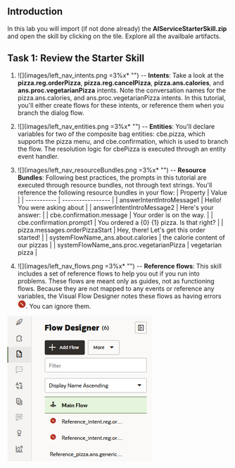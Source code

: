 ## Introduction

In this lab you will import (if not done already) the **AIServiceStarterSkill.zip** and open the skill by clicking on the tile. Explore all the availbale artifacts.

## Task 1: Review the Starter Skill

1. ![](images/left_nav_intents.png =3%x*  "") -- **Intents**: Take a look at the **pizza.reg.orderPizza**, **pizza.reg.cancelPizza**, **pizza.ans.calories**, and **ans.proc.vegetarianPizza** intents. Note the conversation names for the pizza.ans.calories, and ans.proc.vegetarianPizza intents. In this tutorial, you'll either create flows for these intents, or reference them when you branch the dialog flow.
	
2. ![](images/left_nav_entities.png =3%x*  "") -- **Entities**: You'll declare variables for two of the composite bag entities: cbe.pizza, which supports the pizza menu, and cbe.confirmation, which is used to branch the flow. The resolution logic for cbePizza is executed through an entity event handler.	
	
3. ![](images/left_nav_resourceBundles.png =3%x*  "") -- **Resource Bundles**: Following best practices, the prompts in this tutorial are executed through resource bundles, not through text strings. You'll reference the following resource bundles in your flow:
 | Property | Value |
 | ----------- | ----------------- |
 | answerIntentIntroMessage1 | Hello! You were asking about |
 | answerIntentIntroMessage2 | Here's your answer: |
 | cbe.confirmation.message | Your order is on the way. |
 | cbe.confirmation.prompt1 | You ordered a {0} {1} pizza. Is that right? |
 | pizza.messages.orderPizzaStart | Hey, there! Let's get this order started! |
 | systemFlowName_ans.about.calories | the calorie content of our pizzas |
 | systemFlowName_ans.proc.vegetarianPizza | vegetarian pizza |
 
 4. ![](images/left_nav_flows.png =3%x*  "") -- **Reference flows**: This skill includes a set of reference flows to help you out if you run into problems. These flows are meant only as guides, not as functioning flows. Because they are not mapped to any events or reference any variables, the Visual Flow Designer notes these flows as having errors ![](images/error_icon.png  ""). You can ignore them.

 ![](images/reference_flows.png   "") 
